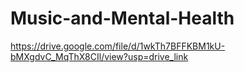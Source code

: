 # Music-and-Mental-Health

https://drive.google.com/file/d/1wkTh7BFFKBM1kU-bMXgdvC_MqThX8CIl/view?usp=drive_link 
